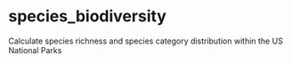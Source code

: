 # species_biodiversity
Calculate species richness and species category distribution within the US National Parks
